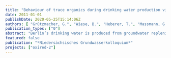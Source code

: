 ```yaml
---
title: "Behaviour of trace organics during drinking water production via subsurface passage"
date: 2011-01-01
publishDate: 2020-05-25T15:14:06Z
authors: [ "Grützmacher, G.", "Wiese, B.", "Heberer, T.", "Massmann, G.", "Dünnbier, U.", "Jekel, M." ]
publication_types: ["0"]
abstract: "Berlin’s drinking water is produced from groundwater replenished by up to 60 % of surface water from the city’s abundant rivers or lakes using bank filtration or artificial groundwater recharge. Currently 700 production wells, located along the banks produce more than 200 Mio m³/a of drinking water, which is treated only for iron and manganese removal before distribution. This is due to the fact that different natural treatment processes (e.g. straining of particles, adsorption or biodegradation) occur during subsurface passage so that post-treatment effort is reduced. Compared to other bank filtration sites world wide, the situation in Berlin is characterized by low hydraulic conductivities but nevertheless high capacities. Interdisciplinary research projects have shown that travel times and redox conditions during subsurface passage are highly transient due to seasonal effects and discontinuous pump operation. Trace organics like pharmaceuticals and x-ray contrast media that occur in Berlin’s surface waters due to relevant shares of treated waste water are attenuated during subsurface passage to varying degree. Substances that were found to be poorly attenuated under oxic conditions or even persistent include carbamazipine, primidone, sulfamethoxazole, 1,5 NDSA, MTBE and EDTA. Under anoxic to anaerobic conditions others like phenazone and diclofenac show little removal. However, none of these substances occur at relevant concentrations in the finished drinking water due to low initial concentrations or additional removal during post-treatment. Research is currently focussing on hybrid systems combining subsurface passage with advanced drinking water treatment in order to be prepared in case higher source concentrations occur."
featured: false
publication: "*Niedersächsisches Grundwasserkolloquium*"
projects: ["oxired-2"]
---
```


